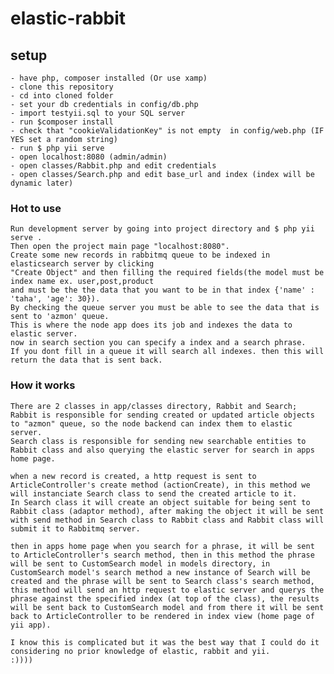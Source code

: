 # elastic-rabbit

## setup
    - have php, composer installed (Or use xamp)
    - clone this repository
    - cd into cloned folder
    - set your db credentials in config/db.php
    - import testyii.sql to your SQL server
    - run $composer install
    - check that "cookieValidationKey" is not empty  in config/web.php (IF YES set a random string)
    - run $ php yii serve
    - open localhost:8080 (admin/admin)
    - open classes/Rabbit.php and edit credentials
    - open classes/Search.php and edit base_url and index (index will be dynamic later)

### Hot to use
    Run development server by going into project directory and $ php yii serve .
    Then open the project main page "localhost:8080".
    Create some new records in rabbitmq queue to be indexed in elasticsearch server by clicking 
    "Create Object" and then filling the required fields(the model must be index name ex. user,post,product 
    and must be the the data that you want to be in that index {'name' : 'taha', 'age': 30}).
    By checking the queue server you must be able to see the data that is sent to 'azmon' queue.
    This is where the node app does its job and indexes the data to elastic server.
    now in search section you can specify a index and a search phrase.
    If you dont fill in a queue it will search all indexes. then this will return the data that is sent back.

### How it works

    There are 2 classes in app/classes directory, Rabbit and Search; Rabbit is responsible for sending created or updated article objects to "azmon" queue, so the node backend can index them to elastic server.
    Search class is responsible for sending new searchable entities to Rabbit class and also querying the elastic server for search in apps home page.

    when a new record is created, a http request is sent to ArticleController's create method (actionCreate), in this method we will instanciate Search class to send the created article to it.
    In Search class it will create an object suitable for being sent to Rabbit class (adaptor method), after making the object it will be sent with send method in Search class to Rabbit class and Rabbit class will submit it to Rabbitmq server.

    then in apps home page when you search for a phrase, it will be sent to ArticleController's search method, then in this method the phrase will be sent to CustomSearch model in models directory, in CustomSearch model's search method a new instance of Search will be created and the phrase will be sent to Search class's search method, this method will send an http request to elastic server and querys the phrase against the specified index (at top of the class), the results will be sent back to CustomSearch model and from there it will be sent back to ArticleController to be rendered in index view (home page of yii app).

    I know this is complicated but it was the best way that I could do it considering no prior knowledge of elastic, rabbit and yii.
    :)))) 


